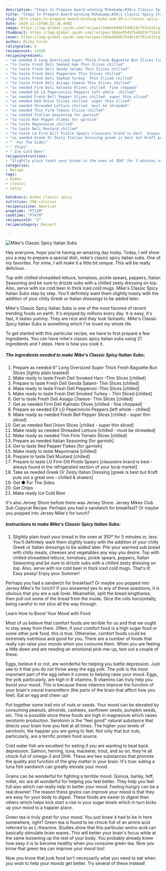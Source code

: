 ```yaml
---
description: "Steps to Prepare Award-winning Mike&amp;#39;s Classic Spicy Italian Subs"
title: "Steps to Prepare Award-winning Mike&amp;#39;s Classic Spicy Italian Subs"
slug: 1973-steps-to-prepare-award-winning-mike-and-39-s-classic-spicy-italian-subs
date: 2020-11-15T08:32:16.448Z
image: https://img-global.cpcdn.com/recipes/18dee95db754db19/751x532cq70/mikes-classic-spicy-italian-subs-recipe-main-photo.jpg
thumbnail: https://img-global.cpcdn.com/recipes/18dee95db754db19/751x532cq70/mikes-classic-spicy-italian-subs-recipe-main-photo.jpg
cover: https://img-global.cpcdn.com/recipes/18dee95db754db19/751x532cq70/mikes-classic-spicy-italian-subs-recipe-main-photo.jpg
author: Ricky Colon
ratingvalue: 5
reviewcount: 14328
recipeingredient:
- "as needed 6 Long Oversized Super Thick Fresh Baguette Bun Slices lightly plain toasted"
- "to taste Fresh Deli Smoked Ham Thin Slices chilled"
- "to taste Fresh Deli Genda Salami Thin Slices chilled"
- "to taste Fresh Deli Pepperoni Thin Slices chilled"
- "to taste Fresh Deli Smoked Turkey  Thin Sliced chilled"
- "to taste Fresh Deli Asiago Cheese Thin Slices chilled"
- "as needed Firm Deli Kalmato Olives chilled  fine chopped"
- "as needed EX LG Peperoncini Peppers left whole  chilled"
- "as needed Fresh Bell Pepper Slices chilled  super thin sliced"
- "as needed Red Onion Slices chilled  super thin sliced"
- "as needed Shreaded Lettuce chilled  must be shreaded"
- "as needed Thin Firm Tomato Slices chilled"
- "as needed Italian Seasoning for garnish"
- "to taste Red Pepper Flakes for garnish"
- "to taste Mayonnaise chilled"
- "to taste Deli Mustard chilled"
- "to taste LG Firm Dill Pickle Spears claussens brand is best  always found in the refrigerated section of your local market"
- "as needed Greek Or Zesty Italian Dressing greek is best but Kraft puts out a great one  chilled  shaken"
- "  For The Sides"
- " Chips"
- " Ice Cold Beer"
recipeinstructions:
- "Slightly plain toast your bread in the oven at 350° for 5 minutes or, less. You&#39;ll definitely want them slightly toasty with the addition of your chilly Greek or Italian dressings to be added later. Pile your warmed sub bread with chilly meats, cheeses and vegetables any way you desire. Top with chilled shreadded lettuce, tomatoes, pickle spears, peppers, Italian Seasoning and be sure to drizzle subs with a chilled zesty dressing on top. Also, serve with ice cold beer in thick iced cold mugs. That&#39;s it! Easy peasy! Enjoy your Summer!"
categories:
- Recipe
tags:
- mikes
- classic
- spicy

katakunci: mikes classic spicy 
nutrition: 290 calories
recipecuisine: American
preptime: "PT12M"
cooktime: "PT47M"
recipeyield: "3"
recipecategory: Dessert

---
```



![Mike&#39;s Classic Spicy Italian Subs](https://img-global.cpcdn.com/recipes/18dee95db754db19/751x532cq70/mikes-classic-spicy-italian-subs-recipe-main-photo.jpg)

Hey everyone, hope you're having an amazing day today. Today, I will show you a way to prepare a special dish, mike&#39;s classic spicy italian subs. One of my favorites. For mine, I will make it a little bit unique. This will be really delicious.

Top with chilled shreadded lettuce, tomatoes, pickle spears, peppers, Italian Seasoning and be sure to drizzle subs with a chilled zesty dressing on top. Also, serve with ice cold beer in thick iced cold mugs. Mike&#39;s Classic Spicy Italian Subs step by step. You&#39;ll definitely want them slightly toasty with the addition of your chilly Greek or Italian dressings to be added later.

Mike&#39;s Classic Spicy Italian Subs is one of the most favored of recent trending foods on earth. It's enjoyed by millions every day. It is easy, it's fast, it tastes yummy. They are nice and they look fantastic. Mike&#39;s Classic Spicy Italian Subs is something which I've loved my whole life.


To get started with this particular recipe, we have to first prepare a few ingredients. You can have mike&#39;s classic spicy italian subs using 21 ingredients and 1 steps. Here is how you cook it.

<!--inarticleads1-->

##### The ingredients needed to make Mike&#39;s Classic Spicy Italian Subs:

1. Prepare as needed 6&#34; Long Oversized Super Thick Fresh Baguette Bun Slices [lightly plain toasted]
1. Make ready to taste Fresh Deli Smoked Ham -Thin Slices [chilled]
1. Prepare to taste Fresh Deli Genda Salami- Thin Slices [chilled]
1. Make ready to taste Fresh Deli Pepperoni -Thin Slices [chilled]
1. Make ready to taste Fresh Deli Smoked Turkey - Thin Sliced [chilled]
1. Get to taste Fresh Deli Asiago Cheese- Thin Slices [chilled]
1. Get as needed Firm Deli Kalmato Olives [chilled - fine chopped]
1. Prepare as needed EX LG Peperoncini Peppers [left whole - chilled]
1. Make ready as needed Fresh Bell Pepper Slices [chilled - super thin sliced]
1. Get as needed Red Onion Slices [chilled - super thin sliced]
1. Make ready as needed Shreaded Lettuce [chilled - must be shreaded]
1. Make ready as needed Thin Firm Tomato Slices [chilled]
1. Prepare as needed Italian Seasoning [for garnish]
1. Get to taste Red Pepper Flakes [for garnish]
1. Make ready to taste Mayonnaise [chilled]
1. Prepare to taste Deli Mustard [chilled]
1. Prepare to taste LG Firm Dill Pickle Spears [claussens brand is best - always found in the refrigerated section of your local market]
1. Take as needed Greek Or Zesty Italian Dressing [greek is best but Kraft puts out a great one - chilled &amp; shaken]
1. Get  ● For The Sides
1. Get  Chips
1. Make ready  Ice Cold Beer


It&#39;s also Jersey Shore before there was Jersey Shore. Jersey Mikes Club Sub Copycat Recipe. Perhaps you had a sandwich for breakfast? Or maybe you popped into Jersey Mike&#39;s for lunch? 

<!--inarticleads2-->

##### Instructions to make Mike&#39;s Classic Spicy Italian Subs:

1. Slightly plain toast your bread in the oven at 350° for 5 minutes or, less. You&#39;ll definitely want them slightly toasty with the addition of your chilly Greek or Italian dressings to be added later. Pile your warmed sub bread with chilly meats, cheeses and vegetables any way you desire. Top with chilled shreadded lettuce, tomatoes, pickle spears, peppers, Italian Seasoning and be sure to drizzle subs with a chilled zesty dressing on top. Also, serve with ice cold beer in thick iced cold mugs. That&#39;s it! Easy peasy! Enjoy your Summer!


Perhaps you had a sandwich for breakfast? Or maybe you popped into Jersey Mike&#39;s for lunch? If you answered yes to any of these questions, it is obvious that you are a sub lover. Meanwhile, split the bread lengthwise, then pull out some of the bread from the inside. Slice the rolls horizontally, being careful to not slice all the way through. 

Learn How to Boost Your Mood with Food


Most of us believe that comfort foods are terrible for us and that we ought to stay away from them. Often, if your comfort food is a high sugar food or some other junk food, this is true. Otherwise, comfort foods could be extremely nutritious and good for you. There are a number of foods that really can raise your moods when you consume them. When you are feeling a little down and are needing an emotional pick-me-up, test out a couple of these.

Eggs, believe it or not, are wonderful for helping you battle depression. Just see to it that you do not throw away the egg yolk. The yolk is the most important part of the egg iwhen it comes to helping raise your mood. Eggs, the yolk particularly, are high in B vitamins. B vitamins can truly help you boost your mood. This is because these vitamins improve the function of your brain's neural transmitters (the parts of the brain that affect how you feel). Eat an egg and cheer up!

Put together some trail mix of nuts or seeds. Your mood can be elevated by consuming peanuts, almonds, cashews, sunflower seeds, pumpkin seeds, etc. This is possible since these foods are high in magnesium which raises serotonin production. Serotonin is the "feel good" natural substance that directs your brain how you feel at all times. The higher your levels of serotonin, the happier you are going to feel. Not only that but nuts, particularly, are a terrific protein food source.

Cold water fish are excellent for eating if you are wanting to beat back depression. Salmon, herring, tuna, mackerel, trout, and so on, they're all chock-full of omega-3 and DHA. These are two substances that promote the quality and function of the grey matter in your brain. It's true: eating a tuna fish sandwich can greatly elevate your mood. 

Grains can be wonderful for fighting a terrible mood. Quinoa, barley, teff, millet, etc are all wonderful for helping you feel better. They help you feel full also which can really help to better your mood. Feeling hungry can be a real downer! The reason these grains can improve your mood is that they are easy for your body to digest. These foods are easier to digest than others which helps kick start a rise in your sugar levels which in turn kicks up your mood to a happier place.

Green tea is truly great for your mood. You just knew it had to be in here somewhere, right? Green tea is found to be chock-full of an amino acid referred to as L-theanine. Studies show that this particular amino acid can basically stimulate brain waves. This will better your brain's focus while at the same loosening up the rest of your body. You probably already knew how easy it is to become healthy when you consume green tea. Now you know that green tea can improve your mood too!

Now you know that junk food isn't necessarily what you need to eat when you wish to help your moods get better. Try several of these instead!

